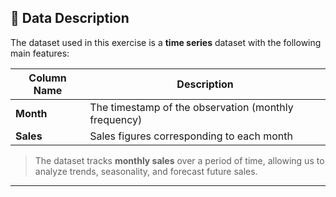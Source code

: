 
## 📄 Data Description
The dataset used in this exercise is a **time series** dataset with the following main features:

| Column Name    | Description |
|----------------|-------------|
| **Month**      | The timestamp of the observation (monthly frequency) |
| **Sales**      | Sales figures corresponding to each month |

> The dataset tracks **monthly sales** over a period of time, allowing us to analyze trends, seasonality, and forecast future sales.

---

